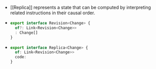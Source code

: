 - [[Replica]] represents a state that can be computed by interpreting related instructions in their causal order.
- ```ts
  export interface Revision<Change> {
    of?: Link<Revision<Change>>
    : Change[]
  }
  ```
- ```ts
  export interface Replica<Change> {
    of: Link<Revision<Change>>
    code: 
  }
  ```
